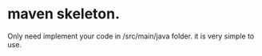 # maven skeleton.

Only need implement your code in /src/main/java folder.
it is very simple to use.
